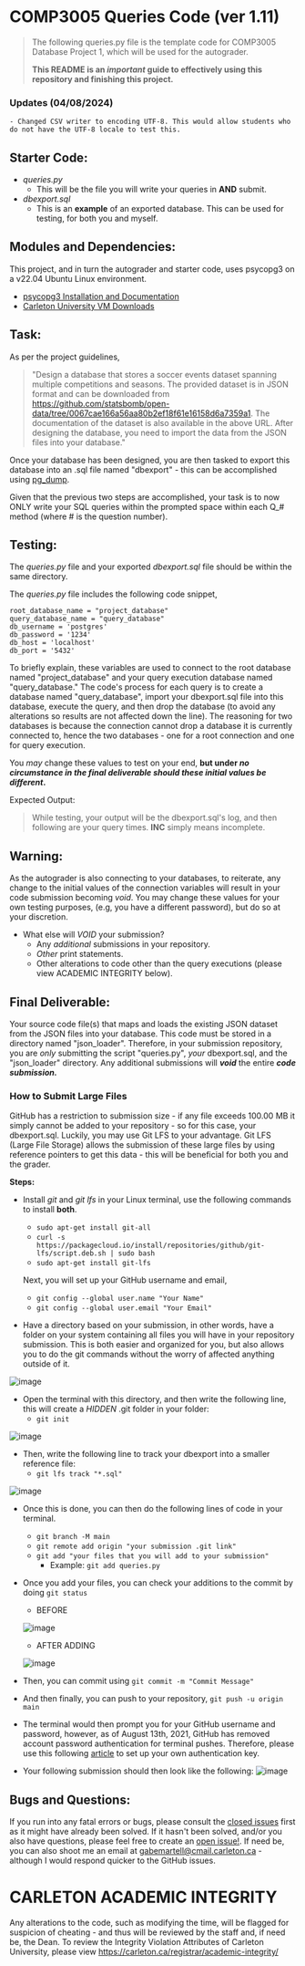 # COMP3005 Queries Code (ver 1.11)
> The following queries.py file is the template code for COMP3005 Database Project 1, which will be used for the autograder.
>
> **This README is an _important_ guide to effectively using this repository and finishing this project.**

### Updates (04/08/2024)
```Ver 1.1 -> Ver 1.11
- Changed CSV writer to encoding UTF-8. This would allow students who do not have the UTF-8 locale to test this.
```
## Starter Code:
- _queries.py_
  - This will be the file you will write your queries in **AND** submit.
- _dbexport.sql_
  - This is an **example** of an exported database. This can be used for testing, for both you and myself.

## Modules and Dependencies:
This project, and in turn the autograder and starter code, uses psycopg3 on a v22.04 Ubuntu Linux environment. 
- [psycopg3 Installation and Documentation](https://www.psycopg.org/psycopg3/docs/)
- [Carleton University VM Downloads](https://carleton.ca/scs/tech-support/virtual-machines/)

## Task:
As per the project guidelines,
>"Design a database that stores a soccer events dataset spanning multiple competitions and seasons. The provided
dataset is in JSON format and can be downloaded from https://github.com/statsbomb/open-data/tree/0067cae166a56aa80b2ef18f61e16158d6a7359a1. The documentation of the dataset is also available in the
above URL. After designing the database, you need to import the data from the JSON files into your database."

Once your database has been designed, you are then tasked to export this database into an .sql file named "dbexport" - this can be accomplished using [pg_dump](https://www.postgresql.org/docs/current/app-pgdump.html).

Given that the previous two steps are accomplished, your task is to now ONLY write your SQL queries within the prompted space within each Q_# method (where # is the question number).

## Testing:
The _queries.py_ file and your exported _dbexport.sql_ file should be within the same directory.

The _queries.py_ file includes the following code snippet,
```
root_database_name = "project_database"
query_database_name = "query_database"
db_username = 'postgres'
db_password = '1234'
db_host = 'localhost'
db_port = '5432'
```
To briefly explain, these variables are used to connect to the root database named "project_database" and your query execution database named "query_database."
The code's process for each query is to create a database named "query_database", import your dbexport.sql file into this database, execute the query, and then drop the database (to avoid any alterations so results are not affected down the line).
The reasoning for two databases is because the connection cannot drop a database it is currently connected to, hence the two databases - one for a root connection and one for query execution.

You _may_ change these values to test on your end, **but under _no circumstance in the final deliverable should these initial values be different_.**

Expected Output:
> While testing, your output will be the dbexport.sql's log, and then following are your query times.
> **INC** simply means incomplete.

## Warning:
As the autograder is also connecting to your databases, to reiterate, any change to the initial values of the connection variables will result in your code submission becoming _void_. You may change these values for your own testing purposes, (e.g, you have a different password), but do so at your discretion.
  - What else will _VOID_ your submission?
    - Any _additional_ submissions in your repository.
    - _Other_ print statements.
    - Other alterations to code other than the query executions (please view ACADEMIC INTEGRITY below).
      
## Final Deliverable:
Your source code file(s) that maps and loads the existing JSON dataset from the JSON files into your database. This code must be stored in a directory named "json_loader".
Therefore, in your submission repository, you are _only_ submitting the script "queries.py", *your* dbexport.sql, and the "json_loader" directory.
Any additional submissions will ***void*** the entire ***code submission.***

### How to Submit Large Files
GitHub has a restriction to submission size - if any file exceeds 100.00 MB it simply cannot be added to your repository - so for this case, your dbexport.sql. Luckily, you may use Git LFS to your advantage.
Git LFS (Large File Storage) allows the submission of these large files by using reference pointers to get this data - this will be beneficial for both you and the grader.

**Steps:**
- Install _git_ and _git lfs_ in your Linux terminal, use the following commands to install **both**.
  - ```sudo apt-get install git-all```
  - ```curl -s https://packagecloud.io/install/repositories/github/git-lfs/script.deb.sh | sudo bash```
  - ```sudo apt-get install git-lfs```
  
  Next, you will set up your GitHub username and email,
  - ```git config --global user.name "Your Name"```
  - ```git config --global user.email "Your Email"```
- Have a directory based on your submission, in other words, have a folder on your system containing all files you will have in your repository submission. This is both easier and organized for you, but also allows you to do the git commands without the worry of affected anything outside of it.
  
![image](https://github.com/gabrielmartell/COMP3005-Project-Template/assets/120336080/6424f73f-28fb-4f6c-8b34-44aa712c8617)

- Open the terminal with this directory, and then write the following line, this will create a _HIDDEN_ .git folder in your folder:
  - ```git init```
  
![image](https://github.com/gabrielmartell/COMP3005-Project-Template/assets/120336080/8df92eec-ab31-4c89-b5a5-b7ff87cf5041)

- Then, write the following line to track your dbexport into a smaller reference file:
  - ```git lfs track "*.sql"```
  
![image](https://github.com/gabrielmartell/COMP3005-Project-Template/assets/120336080/5b49a789-20be-4b3c-9be7-654577a3fad4)

- Once this is done, you can then do the following lines of code in your terminal.
  - ```git branch -M main```
  - ```git remote add origin "your submission .git link"```
  - ```git add "your files that you will add to your submission"```
    - Example: ```git add queries.py```
- Once you add your files, you can check your additions to the commit by doing ```git status```
  - BEFORE
    
  ![image](https://github.com/gabrielmartell/COMP3005-Project-Template/assets/120336080/847a64b7-6ff3-44ae-9f43-a1cc19b26bc6)
  - AFTER ADDING
    
  ![image](https://github.com/gabrielmartell/COMP3005-Project-Template/assets/120336080/03af84d0-6ef3-4e61-aba7-1b23e3f1734e)
- Then, you can commit using ```git commit -m "Commit Message"```
- And then finally, you can push to your repository, ```git push -u origin main```
- The terminal would then prompt you for your GitHub username and password, however, as of August 13th, 2021, GitHub has removed account password authentication for terminal pushes. Therefore, please use this following [article](https://dev.to/shafia/support-for-password-authentication-was-removed-please-use-a-personal-access-token-instead-4nbk) to set up your own authentication key.

- Your following submission should then look like the following:
![image](https://github.com/gabrielmartell/COMP3005-Project-Template/assets/120336080/19e76627-a700-4886-b294-afb95af25999)

## Bugs and Questions:
If you run into any fatal errors or bugs, please consult the [closed issues](https://github.com/gabrielmartell/COMP3005-Project-Template/issues?q=is%3Aissue+is%3Aclosed) first as it might have already been solved.
If it hasn't been solved, and/or you also have questions, please feel free to create an [open issue!](https://github.com/gabrielmartell/COMP3305-Project-Template/issues). If need be, you can also shoot me an email at gabemartell@cmail.carleton.ca - although I would respond quicker to the GitHub issues.

# CARLETON ACADEMIC INTEGRITY
Any alterations to the code, such as modifying the time, will be flagged for suspicion of cheating - and thus will be reviewed by the staff and, if need be, the Dean.
To review the Integrity Violation Attributes of Carleton University, please view https://carleton.ca/registrar/academic-integrity/ 
